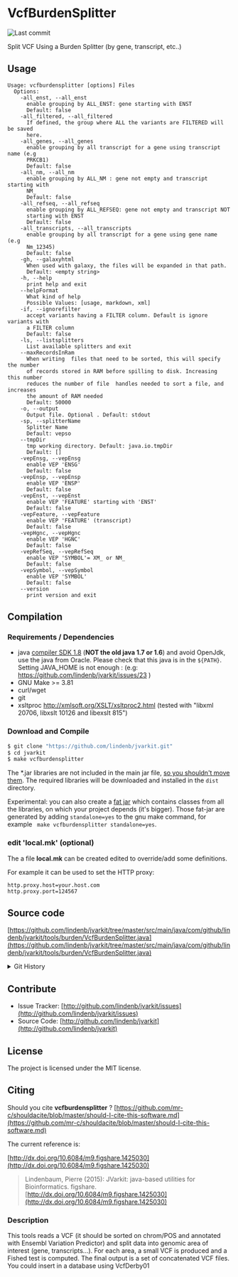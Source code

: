 # VcfBurdenSplitter

![Last commit](https://img.shields.io/github/last-commit/lindenb/jvarkit.png)

Split VCF Using a Burden Splitter (by gene, transcript, etc..)


## Usage

```
Usage: vcfburdensplitter [options] Files
  Options:
    -all_enst, --all_enst
      enable grouping by ALL_ENST: gene starting with ENST
      Default: false
    -all_filtered, --all_filtered
      If defined, the group where ALL the variants are FILTERED will be saved 
      here. 
    -all_genes, --all_genes
      enable grouping by all transcript for a gene using transcript name (e.g 
      PRKCB1) 
      Default: false
    -all_nm, --all_nm
      enable grouping by ALL_NM : gene not empty and transcript starting with 
      NM_ 
      Default: false
    -all_refseq, --all_refseq
      enable grouping by ALL_REFSEQ: gene not empty and transcript NOT 
      starting with ENST
      Default: false
    -all_transcripts, --all_transcripts
      enable grouping by all transcript for a gene using gene name (e.g 
      Nm_12345) 
      Default: false
    -gh, --galaxyhtml
      When used with galaxy, the files will be expanded in that path.
      Default: <empty string>
    -h, --help
      print help and exit
    --helpFormat
      What kind of help
      Possible Values: [usage, markdown, xml]
    -if, --ignorefilter
      accept variants having a FILTER column. Default is ignore variants with 
      a FILTER column
      Default: false
    -ls, --listsplitters
      List available splitters and exit
    --maxRecordsInRam
      When writing  files that need to be sorted, this will specify the number 
      of records stored in RAM before spilling to disk. Increasing this number 
      reduces the number of file  handles needed to sort a file, and increases 
      the amount of RAM needed
      Default: 50000
    -o, --output
      Output file. Optional . Default: stdout
    -sp, --splitterName
      Splitter Name
      Default: vepso
    --tmpDir
      tmp working directory. Default: java.io.tmpDir
      Default: []
    -vepEnsg, --vepEnsg
      enable VEP 'ENSG'
      Default: false
    -vepEnsp, --vepEnsp
      enable VEP 'ENSP'
      Default: false
    -vepEnst, --vepEnst
      enable VEP 'FEATURE' starting with 'ENST'
      Default: false
    -vepFeature, --vepFeature
      enable VEP 'FEATURE' (transcript)
      Default: false
    -vepHgnc, --vepHgnc
      enable VEP 'HGNC'
      Default: false
    -vepRefSeq, --vepRefSeq
      enable VEP 'SYMBOL'= XM_ or NM_
      Default: false
    -vepSymbol, --vepSymbol
      enable VEP 'SYMBOL'
      Default: false
    --version
      print version and exit

```

## Compilation

### Requirements / Dependencies

* java [compiler SDK 1.8](http://www.oracle.com/technetwork/java/index.html) (**NOT the old java 1.7 or 1.6**) and avoid OpenJdk, use the java from Oracle. Please check that this java is in the `${PATH}`. Setting JAVA_HOME is not enough : (e.g: https://github.com/lindenb/jvarkit/issues/23 )
* GNU Make >= 3.81
* curl/wget
* git
* xsltproc http://xmlsoft.org/XSLT/xsltproc2.html (tested with "libxml 20706, libxslt 10126 and libexslt 815")


### Download and Compile

```bash
$ git clone "https://github.com/lindenb/jvarkit.git"
$ cd jvarkit
$ make vcfburdensplitter
```

The *.jar libraries are not included in the main jar file, [so you shouldn't move them](https://github.com/lindenb/jvarkit/issues/15#issuecomment-140099011 ).
The required libraries will be downloaded and installed in the `dist` directory.

Experimental: you can also create a [fat jar](https://stackoverflow.com/questions/19150811/) which contains classes from all the libraries, on which your project depends (it's bigger). Those fat-jar are generated by adding `standalone=yes` to the gnu make command, for example ` make vcfburdensplitter standalone=yes`.

### edit 'local.mk' (optional)

The a file **local.mk** can be created edited to override/add some definitions.

For example it can be used to set the HTTP proxy:

```
http.proxy.host=your.host.com
http.proxy.port=124567
```
## Source code 

[https://github.com/lindenb/jvarkit/tree/master/src/main/java/com/github/lindenb/jvarkit/tools/burden/VcfBurdenSplitter.java](https://github.com/lindenb/jvarkit/tree/master/src/main/java/com/github/lindenb/jvarkit/tools/burden/VcfBurdenSplitter.java)


<details>
<summary>Git History</summary>

```
Mon Feb 12 12:22:38 2018 +0100 ; testng + moving equal_range iterator ; https://github.com/lindenb/jvarkit/commit/090fef45b2149f8cb3ef01d194ee338ae1666f4c
Tue Nov 28 17:25:53 2017 +0100 ; fixing deprecated stuff ; https://github.com/lindenb/jvarkit/commit/0d8cb015156050a9449c6839d33e1f2712eeb4f0
Mon Aug 7 09:53:19 2017 +0200 ; fixed unicode problems after https://github.com/lindenb/jvarkit/issues/82 ; https://github.com/lindenb/jvarkit/commit/68254c69b027a9ce81d8b211447f1c0bf02dc626
Mon May 15 20:31:18 2017 +0200 ; fix make ; https://github.com/lindenb/jvarkit/commit/a735fd34f45bf7fa74803a0c641779857d2fa90e
Mon May 15 20:23:58 2017 +0200 ; cont ; https://github.com/lindenb/jvarkit/commit/bb4421e107f53c95efdcad8fb54f022f9642312c
Fri Mar 24 17:36:27 2017 +0100 ; cont ; https://github.com/lindenb/jvarkit/commit/de23cf2c66b72c440f80185e931a14e8068f3b97
Tue Mar 14 18:57:04 2017 +0100 ; fixing sliding window ; https://github.com/lindenb/jvarkit/commit/b8865e650540613ff624271c11c6028ad47d680a
Wed Feb 22 19:07:03 2017 +0100 ; refactor prediction parsers ; https://github.com/lindenb/jvarkit/commit/dc7f7797c60d63cd09d3b7712fb81033cd7022cb
Fri Feb 17 11:11:24 2017 +0100 ; new slider for matilde ; https://github.com/lindenb/jvarkit/commit/32c79bdb1b5e1cf4928cbceedd6ce83f8aebd809
Fri Feb 10 15:21:09 2017 +0100 ; jfx with snippets, burdensplitter: new zones ; https://github.com/lindenb/jvarkit/commit/1670f10c5f73638a22ce9c3d49a63e0f6a92b721
Wed Jan 18 18:26:00 2017 +0100 ; cont ; https://github.com/lindenb/jvarkit/commit/4f808db2ad9a8afff2f2e4bfc59cf4f11c29e0f9
Tue Jan 17 16:55:07 2017 +0100 ; burden-splitter-debug, gatk docs ; https://github.com/lindenb/jvarkit/commit/3981682ee1753392c6dde2723ef4650331d99514
Thu Jan 12 12:58:19 2017 +0100 ; cont ; https://github.com/lindenb/jvarkit/commit/ddee18b5b803a124e670718187850a91c16e95db
Fri Nov 25 12:30:34 2016 +0100 ; cont ; https://github.com/lindenb/jvarkit/commit/31949a5be3c9948eb6d6fa72a96e8cbcbc66796d
Thu Oct 6 14:37:57 2016 +0200 ; cont ; https://github.com/lindenb/jvarkit/commit/5dfd9a7683725b342b21b687d70745a996529081
Tue Sep 27 15:25:14 2016 +0200 ; cont ; https://github.com/lindenb/jvarkit/commit/4c626a9e2db6af9e3f690b53ed138ff38d4b21c3
Tue May 3 17:34:10 2016 +0200 ; cont ; https://github.com/lindenb/jvarkit/commit/7d668372271a7ecc28da6051c0ef251f70bbece9
Fri Apr 29 17:26:25 2016 +0200 ; cont ; https://github.com/lindenb/jvarkit/commit/231856146f1035e21b4adfbc4e87a01b60d0d39e
Thu Apr 21 10:39:25 2016 +0200 ; cont ; https://github.com/lindenb/jvarkit/commit/7adf87adc987efbe89def5c530f5a84be0c841d4
Mon Apr 18 17:34:40 2016 +0200 ; cnot burden ; https://github.com/lindenb/jvarkit/commit/e0403a175b479d9e8bec1ced1e3f35715f404ad8
Fri Apr 15 17:09:59 2016 +0200 ; inject pedigree ; https://github.com/lindenb/jvarkit/commit/f9a18a1ce155a78b2e430d8d7860d0cab8f33722
Mon Apr 11 16:50:27 2016 +0200 ; cont ; https://github.com/lindenb/jvarkit/commit/d84fc3f2d5da92ed230e79702df31c190bb0fb02
Tue Apr 5 12:56:37 2016 +0200 ; burdensplit ; https://github.com/lindenb/jvarkit/commit/4deff63fe7ad00b4776334cf309e46d8261bfea4
Tue Mar 29 16:37:21 2016 +0200 ; cont ; https://github.com/lindenb/jvarkit/commit/940176b00414c37ff93bea899f82f68e6f4b7db3
Tue Mar 22 17:19:22 2016 +0100 ; cont ; https://github.com/lindenb/jvarkit/commit/97e0e23bddd49049c71d56d495d090c0af636670
Thu Mar 17 14:29:22 2016 +0100 ; galaxy, doc, upgrade ; https://github.com/lindenb/jvarkit/commit/e4d4702a133da90094286daa0f4c15e9d4007452
Thu Mar 10 18:50:45 2016 +0100 ; spligene ; https://github.com/lindenb/jvarkit/commit/e205164bdfdeac661f425056e761bb26badae28b
Wed Mar 2 21:44:13 2016 +0100 ; Genotype filter ; https://github.com/lindenb/jvarkit/commit/3bbf30657f10c85e367a09b2fa4c78120bbc1454
Mon Feb 29 11:37:53 2016 +0100 ; cont ; https://github.com/lindenb/jvarkit/commit/4ad2ea821e8528299fa33e9b5a64bf7f9fbb8f2d
Sun Feb 28 19:35:38 2016 +0100 ; cont ; https://github.com/lindenb/jvarkit/commit/0509e41d72f24f887c38ab658fd6b894f677f967
Sun Feb 28 14:54:44 2016 +0100 ; burden week-end ; https://github.com/lindenb/jvarkit/commit/2f49ec436743934639d0adf51b55a577db7ee3d2
Fri Feb 26 17:41:28 2016 +0100 ; cont ; https://github.com/lindenb/jvarkit/commit/d3402007c15a4474f375081d5f811d85d52d82be
Fri Feb 26 16:57:37 2016 +0100 ; cont ; https://github.com/lindenb/jvarkit/commit/6fda6b1c5b65e08f2f54216eb47b114183c2c05d
Fri Feb 26 16:37:13 2016 +0100 ; cont ; https://github.com/lindenb/jvarkit/commit/3ceade840f7306a7d48c25f8bb10eddebfa0e90a
```

</details>

## Contribute

- Issue Tracker: [http://github.com/lindenb/jvarkit/issues](http://github.com/lindenb/jvarkit/issues)
- Source Code: [http://github.com/lindenb/jvarkit](http://github.com/lindenb/jvarkit)

## License

The project is licensed under the MIT license.

## Citing

Should you cite **vcfburdensplitter** ? [https://github.com/mr-c/shouldacite/blob/master/should-I-cite-this-software.md](https://github.com/mr-c/shouldacite/blob/master/should-I-cite-this-software.md)

The current reference is:

[http://dx.doi.org/10.6084/m9.figshare.1425030](http://dx.doi.org/10.6084/m9.figshare.1425030)

> Lindenbaum, Pierre (2015): JVarkit: java-based utilities for Bioinformatics. figshare.
> [http://dx.doi.org/10.6084/m9.figshare.1425030](http://dx.doi.org/10.6084/m9.figshare.1425030)


### Description

This tools reads a VCF  (it should be sorted on chrom/POS and annotated with Ensembl Variation Predictor) and split data into genomic area of interest (gene, transcripts...).
For each area, a small VCF is produced and a Fished test is computed.
The final output is a set of concatenated VCF files. You could insert in a database using VcfDerby01



